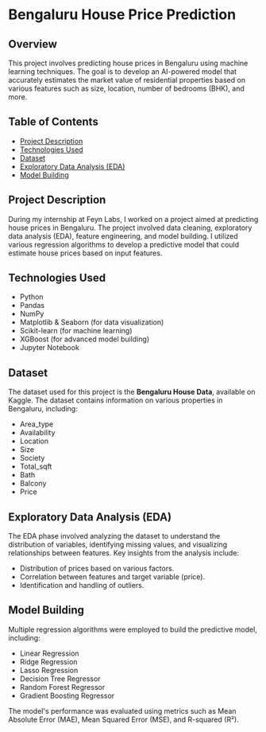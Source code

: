 # Bengaluru House Price Prediction

## Overview
This project involves predicting house prices in Bengaluru using machine learning techniques. The goal is to develop an AI-powered model that accurately estimates the market value of residential properties based on various features such as size, location, number of bedrooms (BHK), and more.

## Table of Contents
- [Project Description](#project-description)
- [Technologies Used](#technologies-used)
- [Dataset](#dataset)
- [Exploratory Data Analysis (EDA)](#exploratory-data-analysis-eda)
- [Model Building](#model-building)

## Project Description
During my internship at Feyn Labs, I worked on a project aimed at predicting house prices in Bengaluru. The project involved data cleaning, exploratory data analysis (EDA), feature engineering, and model building. I utilized various regression algorithms to develop a predictive model that could estimate house prices based on input features.

## Technologies Used
- Python
- Pandas
- NumPy
- Matplotlib & Seaborn (for data visualization)
- Scikit-learn (for machine learning)
- XGBoost (for advanced model building)
- Jupyter Notebook

## Dataset
The dataset used for this project is the **Bengaluru House Data**, available on Kaggle. The dataset contains information on various properties in Bengaluru, including:
- Area_type
- Availability
- Location
- Size
- Society
- Total_sqft
- Bath
- Balcony
- Price

## Exploratory Data Analysis (EDA)
The EDA phase involved analyzing the dataset to understand the distribution of variables, identifying missing values, and visualizing relationships between features. Key insights from the analysis include:
- Distribution of prices based on various factors.
- Correlation between features and target variable (price).
- Identification and handling of outliers.

## Model Building
Multiple regression algorithms were employed to build the predictive model, including:
- Linear Regression
- Ridge Regression
- Lasso Regression
- Decision Tree Regressor
- Random Forest Regressor
- Gradient Boosting Regressor

The model's performance was evaluated using metrics such as Mean Absolute Error (MAE), Mean Squared Error (MSE), and R-squared (R²).



